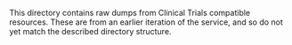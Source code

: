 This directory contains raw dumps from Clinical Trials compatible resources. These are from an earlier iteration of the service, and so do not yet match the described directory structure.
